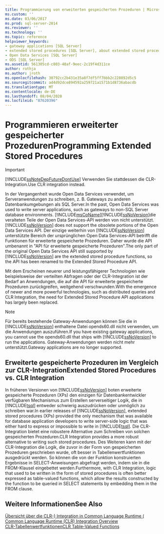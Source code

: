 ```yaml
---
title: Programmierung von erweiterten gespeicherten Prozeduren | Microsoft-Dokumentation
ms.custom: ''
ms.date: 03/06/2017
ms.prod: sql-server-2014
ms.reviewer: ''
ms.technology: ''
ms.topic: reference
helpviewer_keywords:
- gateway applications [SQL Server]
- extended stored procedures [SQL Server], about extended stored procedures
- Open Data Services [SQL Server]
- ODS [SQL Server]
ms.assetid: 561305cd-c803-48af-9eec-2c19f4d311ce
author: rothja
ms.author: jroth
ms.openlocfilehash: 30792cc2b431e35a8f7df5ff7bbb2c228892d5c5
ms.sourcegitcommit: ad4d92dce894592a259721a1571b1d8736abacdb
ms.translationtype: MT
ms.contentlocale: de-DE
ms.lasthandoff: 08/04/2020
ms.locfileid: "87620396"
---
```

# <a name="programming-extended-stored-procedures"></a><span data-ttu-id="4bc19-102">Programmieren erweiterter gespeicherter Prozeduren</span><span class="sxs-lookup"><span data-stu-id="4bc19-102">Programming Extended Stored Procedures</span></span>
    
> [!IMPORTANT]  
>  [!INCLUDE[ssNoteDepFutureDontUse](../../includes/ssnotedepfuturedontuse-md.md)] <span data-ttu-id="4bc19-103">Verwenden Sie stattdessen die CLR-Integration.</span><span class="sxs-lookup"><span data-stu-id="4bc19-103">Use CLR integration instead.</span></span>  
  
 <span data-ttu-id="4bc19-104">In der Vergangenheit wurde Open Data Services verwendet, um Serveranwendungen zu schreiben, z. B. Gateways zu anderen Datenbankumgebungen als SQL Server.</span><span class="sxs-lookup"><span data-stu-id="4bc19-104">In the past, Open Data Services was used to write server applications, such as gateways to non-SQL Server database environments.</span></span> [!INCLUDE[msCoName](../../includes/msconame-md.md)]<span data-ttu-id="4bc19-105">[!INCLUDE[ssNoVersion](../../includes/ssnoversion-md.md)]die veralteten Teile der Open Data Services-API werden von nicht unterstützt.</span><span class="sxs-lookup"><span data-stu-id="4bc19-105">[!INCLUDE[ssNoVersion](../../includes/ssnoversion-md.md)] does not support the obsolete portions of the Open Data Services API.</span></span> <span data-ttu-id="4bc19-106">Der einzige weiterhin von [!INCLUDE[ssNoVersion](../../includes/ssnoversion-md.md)] unterstützte Bereich der ursprünglichen Open Data Services-API betrifft die Funktionen für erweiterte gespeicherte Prozeduren. Daher wurde die API umbenannt in "API für erweiterte gespeicherte Prozeduren".</span><span class="sxs-lookup"><span data-stu-id="4bc19-106">The only part of the original Open Data Services API still supported by [!INCLUDE[ssNoVersion](../../includes/ssnoversion-md.md)] are the extended stored procedure functions, so the API has been renamed to the Extended Stored Procedure API.</span></span>  
  
 <span data-ttu-id="4bc19-107">Mit dem Erscheinen neuerer und leistungsfähigerer Technologien wie beispielsweise der verteilten Abfragen oder der CLR-Integration ist der Bedarf an Anwendungen, die auf die API für erweiterte gespeicherte Prozeduren zurückgreifen, weitgehend verschwunden.</span><span class="sxs-lookup"><span data-stu-id="4bc19-107">With the emergence of newer and more powerful technologies, such as distributed queries and CLR Integration, the need for Extended Stored Procedure API applications has largely been replaced.</span></span>  
  
> [!NOTE]  
>  <span data-ttu-id="4bc19-108">Für bereits bestehende Gateway-Anwendungen können Sie die in [!INCLUDE[ssNoVersion](../../includes/ssnoversion-md.md)] enthaltene Datei opends60.dll nicht verwenden, um die Anwendungen auszuführen.</span><span class="sxs-lookup"><span data-stu-id="4bc19-108">If you have existing gateway applications, you cannot use the opends60.dll that ships with [!INCLUDE[ssNoVersion](../../includes/ssnoversion-md.md)] to run the applications.</span></span> <span data-ttu-id="4bc19-109">Gateway-Anwendungen werden nicht mehr unterstützt.</span><span class="sxs-lookup"><span data-stu-id="4bc19-109">Gateway applications are no longer supported.</span></span>  
  
## <a name="extended-stored-procedures-vs-clr-integration"></a><span data-ttu-id="4bc19-110">Erweiterte gespeicherte Prozeduren im Vergleich zur CLR-Integration</span><span class="sxs-lookup"><span data-stu-id="4bc19-110">Extended Stored Procedures vs. CLR Integration</span></span>  
 <span data-ttu-id="4bc19-111">In früheren Versionen von [!INCLUDE[ssNoVersion](../../includes/ssnoversion-md.md)] boten erweiterte gespeicherte Prozeduren (XPs) den einzigen für Datenbankentwickler verfügbaren Mechanismus zum Erstellen serverseitiger Logik, die in [!INCLUDE[tsql](../../includes/tsql-md.md)] entweder schwierig auszudrücken oder unmöglich zu schreiben war.</span><span class="sxs-lookup"><span data-stu-id="4bc19-111">In earlier releases of [!INCLUDE[ssNoVersion](../../includes/ssnoversion-md.md)], extended stored procedures (XPs) provided the only mechanism that was available for database application developers to write server-side logic that was either hard to express or impossible to write in [!INCLUDE[tsql](../../includes/tsql-md.md)].</span></span> <span data-ttu-id="4bc19-112">Die CLR-Integration bietet eine robustere Alternative zum Schreiben von solchen gespeicherten Prozeduren.</span><span class="sxs-lookup"><span data-stu-id="4bc19-112">CLR Integration provides a more robust alternative to writing such stored procedures.</span></span> <span data-ttu-id="4bc19-113">Des Weiteren kann mit der CLR-Integration die Logik, die zuvor in der Form von gespeicherten Prozeduren geschrieben wurde, oft besser in Tabellenwertfunktionen ausgedrückt werden. So können die von der Funktion konstruierten Ergebnisse in SELECT-Anweisungen abgefragt werden, indem sie in die FROM-Klausel eingebettet werden.</span><span class="sxs-lookup"><span data-stu-id="4bc19-113">Furthermore, with CLR Integration, logic that used to be written in the form of stored procedures is often better expressed as table-valued functions, which allow the results constructed by the function to be queried in SELECT statements by embedding them in the FROM clause.</span></span>  
  
## <a name="see-also"></a><span data-ttu-id="4bc19-114">Weitere Informationen</span><span class="sxs-lookup"><span data-stu-id="4bc19-114">See Also</span></span>  
 <span data-ttu-id="4bc19-115">[Übersicht über die CLR-&#41; Integration in Common Language Runtime &#40;](../clr-integration/common-language-runtime-integration-overview.md) </span><span class="sxs-lookup"><span data-stu-id="4bc19-115">[Common Language Runtime &#40;CLR&#41; Integration Overview](../clr-integration/common-language-runtime-integration-overview.md) </span></span>  
 [<span data-ttu-id="4bc19-116">CLR-Tabellenwertfunktionen</span><span class="sxs-lookup"><span data-stu-id="4bc19-116">CLR Table-Valued Functions</span></span>](../clr-integration-database-objects-user-defined-functions/clr-table-valued-functions.md)  
  
  

